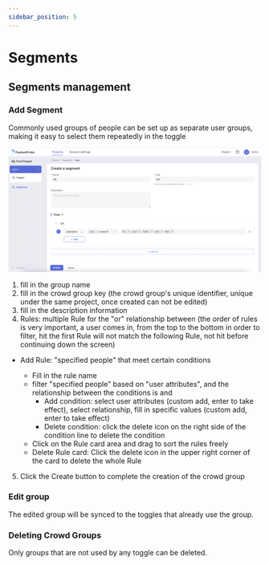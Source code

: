 ```yaml
---
sidebar_position: 5
---
```


# Segments

## Segments management
### Add Segment
Commonly used groups of people can be set up as separate user groups, making it easy to select them repeatedly in the toggle

![segment screenshot](../../pictures/en-segment.png)

1. fill in the group name
2. fill in the crowd group key (the crowd group's unique identifier, unique under the same project, once created can not be edited)
3. fill in the description information
4. Rules: multiple Rule for the "or" relationship between (the order of rules is very important, a user comes in, from the top to the bottom in order to filter, hit the first Rule will not match the following Rule, not hit before continuing down the screen)

  - Add Rule: "specified people" that meet certain conditions
 
    + Fill in the rule name
    + filter "specified people" based on "user attributes", and the relationship between the conditions is and
      * Add condition: select user attributes (custom add, enter to take effect), select relationship, fill in specific values (custom add, enter to take effect)
      * Delete condition: click the delete icon on the right side of the condition line to delete the condition
    + Click on the Rule card area and drag to sort the rules freely
    + Delete Rule card: Click the delete icon in the upper right corner of the card to delete the whole Rule

5. Click the Create button to complete the creation of the crowd group


### Edit group
The edited group will be synced to the toggles that already use the group.

### Deleting Crowd Groups
Only groups that are not used by any toggle can be deleted.
